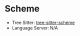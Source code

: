 # Scheme

- Tree Sitter: [tree-sitter-scheme](https://github.com/6cdh/tree-sitter-scheme)
- Language Server: N/A
